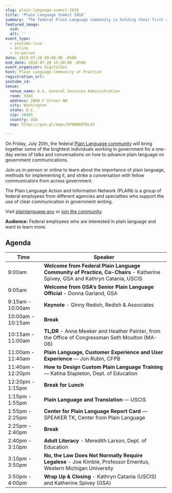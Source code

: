 ```yaml
---
slug: plain-language-summit-2018
title: 'Plain Language Summit 2018'
summary: 'The federal Plain Language community is holding their first all-day summit in Washington D.C., and you’re invited!'
featured_image:
  uid:
  alt: ''
event_type:
  - youtube-live
  - online
  - in-person
date: 2018-07-20 09:00:00 -0500
end_date: 2018-07-20 15:30:00 -0500
event_organizer: DigitalGov
host: Plain Language Community of Practice
registration_url:
youtube_id:
venue:
  venue_name: U.S. General Services Administration
  room: XXXX
  address: 1800 F Street NW
  city: Washington
  state: D.C.
  zip: 20405
  country: USA
  map: https://goo.gl/maps/bFWBD6QfDLA2

---
```


On Friday, July 20th, the federal [Plain Language community](https://digital.gov/communities/plain-language/) will bring together some of the brightest individuals working in government for a one-day series of talks and conversations on how to advance plain language on government communications.

Join us in-person or online to learn about the importance of plain language, methods for implementing it, and strike a conversation with fellow communicators from across government.

The Plain Language Action and Information Network (PLAIN) is a group of federal employees from different agencies and specialties who support the use of clear communication in government writing.

Visit [plainlanguage.gov](https://www.plainlanguage.gov/) or [join the community](https://digital.gov/communities/plain-language/).


**Audience:** Federal employees who are interested in plain language and want to learn more.


## Agenda

| Time              | Speaker                                                                                                                     |
|-------------------|-----------------------------------------------------------------------------------------------------------------------------|
| 9:00am            | **Welcome from Federal Plain Language Community of Practice, Co-Chairs** - Katherine Spivey, GSA and Kathryn Catania, USCIS |
| 9:05am            | **Welcome from GSA’s Senior Plain Language Official** - Donna Garland, GSA                                                  |
| 9:15am - 10:00am  | **Keynote** - Ginny Redish, Redish & Associates                                                                             |
| 10:00am - 10:15am | **Break**                                                                                                                   |
| 10:15am - 11:00am | **TL;DR** - Anne Meeker and Heather Painter, from the Office of Congressman Seth Moulton (MA-06)                            |
| 11:00am - 11:40am | **Plain Language, Customer Experience and User Experience** — Jon Rubin, CFPB                                               |
| 11:40am - 12:20pm | **How to Design Custom Plain Language Training** — Katina Stapleton, Dept. of Education                                     |
| 12:20pm - 1:15pm  | **Break for Lunch**                                                                                                         |
| 1:15pm - 1:55pm   | **Plain Language and Translation** — USCIS                                                                                  |
| 1:55pm - 2:25pm   | **Center for Plain Language Report Card** — SPEAKER TK, Center from Plain Language                                          |
| 2:25pm - 2:40pm   | **Break**                                                                                                                   |
| 2:40pm - 3:10pm   | **Adult Literacy** - Meredith Larson, Dept. of Education                                                                    |
| 3:10pm - 3:50pm   | **No, the Law Does Not Normally Require Legalese** - Joe Kimble, Professor Emeritus, Western Michigan University            |
| 3:50pm - 4:00pm   | **Wrap Up & Closing** - Kathryn Catania (USCIS) and Katherine Spivey (GSA)                                                  |

